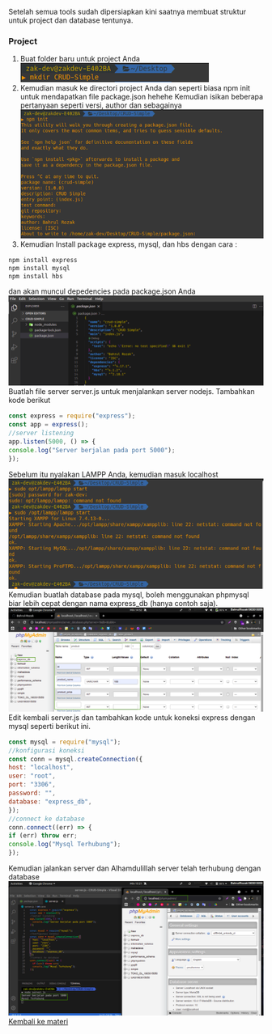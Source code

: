 Setelah semua tools sudah dipersiapkan kini saatnya membuat struktur untuk project dan database tentunya.

### Project

1. Buat folder baru untuk project Anda <br>
   ![projectBaru](https://github.com/Bahrul-Rozak/Belajar-Node-JS/blob/main/07_Struktur_Folder_dan_Database/image/newProject.png)
2. Kemudian masuk ke directori project Anda dan seperti biasa npm init untuk mendapatkan file package.json hehehe Kemudian isikan beberapa pertanyaan seperti versi, author dan sebagainya <br>
   ![npminit](https://github.com/Bahrul-Rozak/Belajar-Node-JS/blob/main/07_Struktur_Folder_dan_Database/image/npm_init.png)
3. Kemudian Install package express, mysql, dan hbs dengan cara :

```
npm install express
npm install mysql
npm install hbs
```

dan akan muncul depedencies pada package.json Anda <br>
![depedencies](https://github.com/Bahrul-Rozak/Belajar-Node-JS/blob/main/07_Struktur_Folder_dan_Database/image/depedencies.png)
Buatlah file server server.js untuk menjalankan server nodejs. Tambahkan kode berikut

```javascript
const express = require("express");
const app = express();
//server listening
app.listen(5000, () => {
console.log("Server berjalan pada port 5000");
});
```
Sebelum itu nyalakan LAMPP Anda, kemudian masuk localhost <br>
![LAMPP](https://github.com/Bahrul-Rozak/Belajar-Node-JS/blob/main/07_Struktur_Folder_dan_Database/image/LAMPP.png)<br>
Kemudian buatlah database pada mysql, boleh menggunakan phpmysql biar lebih cepat dengan nama express_db (hanya contoh saja).
![LocalHost](https://github.com/Bahrul-Rozak/Belajar-Node-JS/blob/main/07_Struktur_Folder_dan_Database/image/localhost.png)<br>
Edit kembali server.js dan tambahkan kode untuk koneksi express dengan mysql seperti berikut ini.
```javascript
const mysql = require("mysql");
//konfigurasi koneksi
const conn = mysql.createConnection({
host: "localhost",
user: "root",
port: "3306",
password: "",
database: "express_db",
});
//connect ke database
conn.connect((err) => {
if (err) throw err;
console.log("Mysql Terhubung");
});
```
Kemudian jalankan server dan Alhamdulillah server telah terhubung dengan database <br>
![](https://github.com/Bahrul-Rozak/Belajar-Node-JS/blob/main/07_Struktur_Folder_dan_Database/image/serverterhubung.png)
<br>
[Kembali ke materi](https://github.com/Bahrul-Rozak/Belajar-Node-JS)


